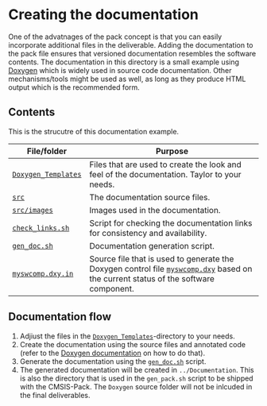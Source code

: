 # Creating the documentation

One of the advatnages of the pack concept is that you can easily incorporate additional files in the deliverable. Adding the documentation to the pack file ensures that versioned documentation resembles the software contents. The documentation in this directory is a small example using [Doxygen](https://www.doxygen.nl/) which is widely used in source code documentation. Other mechanisms/tools might be used as well, as long as they produce HTML output which is the recommended form.

## Contents

This is the strucutre of this documentation example.

| File/folder | Purpose |
|-------------|---------|
| [`Doxygen_Templates`](./Doxygen_Templates/) | Files that are used to create the look and feel of the documentation. Taylor to your needs. |
| [`src`](./src/) | The documentation source files. |
| [`src/images`](./src/images/) | Images used in the documentation. |
| [`check_links.sh`](./check_links.sh) | Script for checking the documentation links for consistency and availability. |
| [`gen_doc.sh`](./gen_doc.sh) | Documentation generation script. |
| [`myswcomp.dxy.in`](./myswcomp.dxy.in) | Source file that is used to generate the Doxygen control file [`myswcomp.dxy`](./myswcomp.dxy) based on the current status of the software component. |

## Documentation flow

1. Adjiust the files in the [`Doxygen_Templates`](./Doxygen_Templates/)-directory to your needs.
1. Create the documentation using the source files and annotated code (refer to the [Doxygen documentation](https://www.doxygen.nl/manual/index.html) on how to do that).
1. Generate the documentation using the [`gen_doc.sh`](./gen_doc.sh) script.
1. The generated documentation will be created in `../Documentation`. This is also the directory that is used in the `gen_pack.sh` script to be shipped with the CMSIS-Pack. The `Doxygen` source folder will not be inlcuded in the final deliverables.